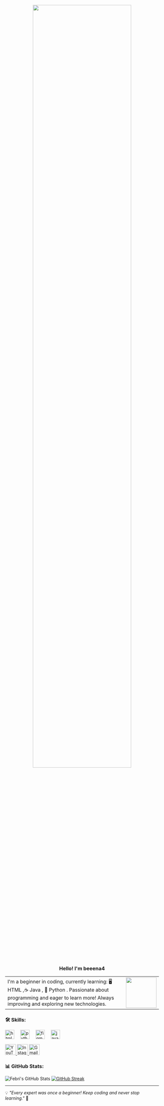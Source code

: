 
<p align="center">
  <img src="https://media.giphy.com/media/VbjGDid2RXgTjheXo2/giphy.gif" style="width: 80%; max-width: 800px; height: auto;">
</p>

<h3 align="center">
  Hello! I'm beeena4
</h3>

<table>
  <tr>
    <td>
      I'm a beginner in coding, currently learning:
         🖥️ HTML ,☕ Java , 🐍 Python  .
      Passionate about programming and eager to learn more! Always improving and exploring new technologies.  
    </td>
    <td align="center">
      <img src="https://media.giphy.com/media/7DxEk8Nm2fOjy06jtP/giphy.gif" width="100">
    </td>
  </tr>
</table>

### 🛠️ Skills:
<p align="left">
  <img src="https://cdn.jsdelivr.net/gh/devicons/devicon/icons/html5/html5-original.svg" height="30" alt="html5 logo"  />
  <img width="12" />
  <img src="https://cdn.jsdelivr.net/gh/devicons/devicon/icons/python/python-original.svg" height="30" alt="python logo"  />
  <img width="12" />
  <img src="https://cdn.jsdelivr.net/gh/devicons/devicon/icons/figma/figma-original.svg" height="30" alt="figma logo"  />
  <img width="12" />
  <img src="https://cdn.jsdelivr.net/gh/devicons/devicon/icons/java/java-original.svg" height="30" alt="java logo"  />
  <img width="12" />
</p>

<div align="left">
  <a href="https://youtube.com/@ubiungiii?si=RgE00QUbjZonLUpN" target="_blank">
    <img src="https://img.shields.io/static/v1?message=Youtube&logo=youtube&label=&color=FF0000&logoColor=white&labelColor=&style=for-the-badge" height="35" alt="YouTube logo" />
  </a>
  <a href="https://www.instagram.com/fbenaa?igsh=eTlsN2NyZXQxa2Jl" target="_blank">
    <img src="https://img.shields.io/static/v1?message=Instagram&logo=instagram&label=&color=E4405F&logoColor=white&labelColor=&style=for-the-badge" height="35" alt="Instagram logo" />
  </a>
  <a href="mailto:febridkune54@gmail.com">
    <img src="https://img.shields.io/static/v1?message=Gmail&logo=gmail&label=&color=D14836&logoColor=white&labelColor=&style=for-the-badge" height="35" alt="Gmail logo" />
  </a>
</div>


### 📊 GitHub Stats:
![Febri's GitHub Stats](https://github-readme-stats.vercel.app/api?username=beeena4&show_icons=true&theme=radical)
[![GitHub Streak](https://streak-stats.demolab.com/?user=beeena4&theme=radical)](https://git.io/streak-stats)


---
💡 *"Every expert was once a beginner! Keep coding and never stop learning."* 🚀
